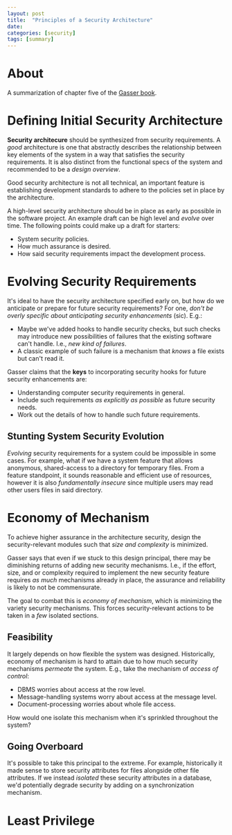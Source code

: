 ```yaml
---
layout: post
title:  "Principles of a Security Architecture"
date:   
categories: [security]
tags: [summary]
---
```

# About
A summarization of chapter five of the [Gasser book]().

# Defining Initial Security Architecture
__Security architecure__ should be synthesized from security requirements. A _good_ architecture is one that abstractly describes the relationship between key elements of the system in a way that satisfies the security requirements. It is also distinct from the functional specs of the system and recommended to be a _design overview_.

Good security architecture is not all technical, an important feature is establishing development standards to adhere to the policies set in place by the architecture.

A high-level security architecture should be in place as early as possible in the software project. An example draft can be high level and _evolve_ over time. The following points could make up a draft for starters:

* System security policies.
* How much assurance is desired.
* How said security requirements impact the development process.

# Evolving Security Requirements
It's ideal to have the security architecture specified early on, but how do we anticipate or prepare for future security requirements? For one, _don't be overly specific about anticipating security enhancements_ (sic). E.g.:

* Maybe we've added hooks to handle security checks, but such checks may introduce new possibilities of failures that the existing software can't handle. I.e., _new kind of failures_.
* A classic example of such failure is a mechanism that _knows_ a file exists but can't read it.

Gasser claims that the __keys__ to incorporating security hooks for future security enhancements are:

* Understanding computer security requirements in general.
* Include such requirements _as explicitly as possible_ as future security needs.
* Work out the details of how to handle such future requirements.

## Stunting System Security Evolution
_Evolving_ security requirements for a system could be impossible in some cases. For example, what if we have a system feature that allows anonymous, shared-access to a directory for temporary files. From a feature standpoint, it sounds reasonable and efficient use of resources, however it is also _fundamentally insecure_ since multiple users may read other users files in said directory.

# Economy of Mechanism
To achieve higher assurance in the architecture security, design the security-relevant modules such that _size and complexity_ is minimized.

Gasser says that even if we stuck to this design principal, there may be diminishing returns of adding new security mechanisms. I.e., if the effort, size, and or complexity required to implement the new security feature requires _as much_ mechanisms already in place, the assurance and reliability is likely to not be commensurate.

The goal to combat this is _economy of mechanism_, which is minimizing the variety security mechanisms. This forces security-relevant actions to be taken in a _few_ isolated sections.

## Feasibility
It largely depends on how flexible the system was designed. Historically, economy of mechanism is hard to attain due to how much security mechanisms _permeate_ the system. E.g., take the mechanism of _access of control_:

* DBMS worries about access at the row level.
* Message-handling systems worry about access at the message level.
* Document-processing worries about whole file access.

How would one isolate this mechanism when it's sprinkled throughout the system?

## Going Overboard
It's possible to take this principal to the extreme. For example, historically it made sense to store security attributes for files alongside other file attributes. If we instead _isolated_ these security attributes in a database, we'd potentially degrade security by adding on a synchronization mechanism.

# Least Privilege
